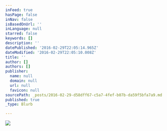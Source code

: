 ```yaml
---
inFeed: true
hasPage: false
inNav: false
isBasedOnUrl: ''
inLanguage: null
starred: false
keywords: []
description: ''
datePublished: '2016-02-29T22:05:14.965Z'
dateModified: '2016-02-29T22:05:10.008Z'
title: ''
author: []
authors: []
publisher:
  name: null
  domain: null
  url: null
  favicon: null
sourcePath: _posts/2016-02-29-d58dff67-c5a7-4fef-b07b-da59f5bfa7a9.md
published: true
_type: Blurb

---
```

![](https://the-grid-user-content.s3-us-west-2.amazonaws.com/d8b7987f-4a8a-493c-8f62-55ea16c2c8ba.jpg)